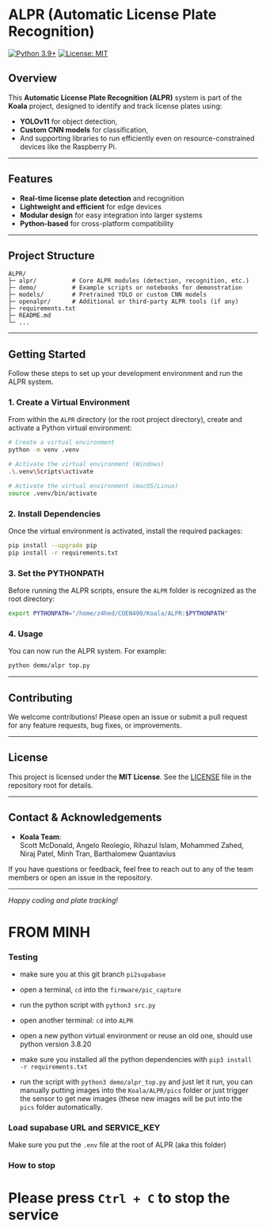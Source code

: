 # ALPR (Automatic License Plate Recognition)

[![Python 3.9+](https://img.shields.io/badge/python-3.9%2B-blue.svg)](https://www.python.org/)
[![License: MIT](https://img.shields.io/badge/License-MIT-yellow.svg)](../LICENSE)  

## Overview

This **Automatic License Plate Recognition (ALPR)** system is part of the **Koala** project, designed to identify and track license plates using:
- **YOLOv11** for object detection,
- **Custom CNN models** for classification,
- And supporting libraries to run efficiently even on resource-constrained devices like the Raspberry Pi.

---

## Features

- **Real-time license plate detection** and recognition
- **Lightweight and efficient** for edge devices
- **Modular design** for easy integration into larger systems
- **Python-based** for cross-platform compatibility

---

## Project Structure

```
ALPR/
├─ alpr/          # Core ALPR modules (detection, recognition, etc.)
├─ demo/          # Example scripts or notebooks for demonstration
├─ models/        # Pretrained YOLO or custom CNN models
├─ openalpr/      # Additional or third-party ALPR tools (if any)
├─ requirements.txt
├─ README.md
└─ ...
```

---

## Getting Started

Follow these steps to set up your development environment and run the ALPR system.

### 1. Create a Virtual Environment

From within the `ALPR` directory (or the root project directory), create and activate a Python virtual environment:

```bash
# Create a virtual environment
python -m venv .venv

# Activate the virtual environment (Windows)
.\.venv\Scripts\activate

# Activate the virtual environment (macOS/Linux)
source .venv/bin/activate
```

### 2. Install Dependencies

Once the virtual environment is activated, install the required packages:

```bash
pip install --upgrade pip
pip install -r requirements.txt
```

### 3. Set the PYTHONPATH

Before running the ALPR scripts, ensure the `ALPR` folder is recognized as the root directory:


```bash
export PYTHONPATH="/home/z4hed/COEN490/Koala/ALPR:$PYTHONPATH"
```


### 4. Usage

You can now run the ALPR system. For example:

```bash
python demo/alpr top.py
```

---

## Contributing

We welcome contributions! Please open an issue or submit a pull request for any feature requests, bug fixes, or improvements.

---

## License

This project is licensed under the **MIT License**. See the [LICENSE](../LICENSE) file in the repository root for details.

---

## Contact & Acknowledgements

- **Koala Team**:  
  Scott McDonald, Angelo Reolegio, Rihazul Islam, Mohammed Zahed, Niraj Patel, Minh Tran, Barthalomew Quantavius

If you have questions or feedback, feel free to reach out to any of the team members or open an issue in the repository.

---

*Happy coding and plate tracking!*


# FROM MINH

### Testing

- make sure you at this git branch `pi2supabase`
- open a terminal, `cd` into the `firmware/pic_capture`
- run the python script with `python3 src.py`

- open another terminal: `cd` into `ALPR`
- open a new python virtual environment or reuse an old one, should use python version 3.8.20
- make sure you installed all the python dependencies with `pip3 install -r requirements.txt`
- run the script with `python3 demo/alpr_top.py` and just let it run, you can manually putting images into the `Koala/ALPR/pics` folder or just trigger the sensor to get new images (these new images will be put into the `pics` folder automatically.

### Load supabase URL and SERVICE_KEY

Make sure you put the `.env` file at the root of ALPR (aka this folder)

### How to stop

Please press `Ctrl + C` to stop the service
=======

